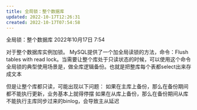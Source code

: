 ```yaml
---
title: 全局锁：整个数据库
updated: 2022-10-17T12:26:31
created: 2022-10-17T07:54:58
---
```


全局锁：整个数据库
2022年10月17日
7:54

对于整个数据库实例加锁。
MySQL提供了一个加全局读锁的方法，命令：Flush tables with read lock。当需要让整个库处于只读状态的时候，可以使用这个命令
全局锁的典型使用场景是，做全库逻辑备份。也就是把整库每个表都select出来存成文本

但是让整个库都只读，可能出现以下问题：
如果在主库上备份，那么在备份期间都不能执行更新，业务基本上就得停摆
如果在从库上备份，那么在备份期间从库不能执行主库同步过来的binlog，会导致主从延迟

